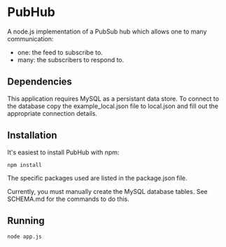 PubHub
======

A node.js implementation of a PubSub hub which allows one to many communication:

* one: the feed to subscribe to.
* many: the subscribers to respond to.

Dependencies
------------

This application requires MySQL as a persistant data store. To connect to the database copy the example\_local.json file to local.json and fill out the appropriate connection details.

Installation
------------

It's easiest to install PubHub with npm:

```
npm install
```

The specific packages used are listed in the package.json file.

Currently, you must manually create the MySQL database tables. See SCHEMA.md for the commands to do this.

Running
-------

```
node app.js
```
